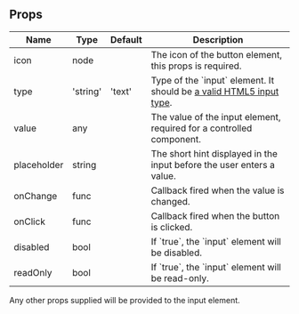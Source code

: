 
## Props
<table>
  <thead>
    <tr>
      <th>Name</th>
      <th>Type</th>
      <th>Default</th>
      <th>Description</th>
    </tr>
  </thead>
  <tbody>
    <tr>
      <td>icon</td>
      <td>node</td>
      <td></td>
      <td>The icon of the button element, this props is required.</td>
    </tr>
    <tr>
      <td>type</td>
      <td>'string'</td>
      <td>'text'</td>
      <td>Type of the `input` element. It should be <a href="https://developer.mozilla.org/en-US/docs/Web/HTML/Element/input#Form_%3Cinput%3E_types" target="_blank">a valid HTML5 input type</a>.</td>
    </tr>
    <tr>
      <td>value</td>
      <td>any</td>
      <td></td>
      <td>The value of the input element, required for a controlled component.</td>
    </tr>
    <tr>
      <td>placeholder</td>
      <td>string</td>
      <td></td>
      <td>The short hint displayed in the input before the user enters a value.</td>
    </tr>
    <tr>
      <td>onChange</td>
      <td>func</td>
      <td></td>
      <td>Callback fired when the value is changed.</td>
    </tr>
    <tr>
      <td>onClick</td>
      <td>func</td>
      <td></td>
      <td>Callback fired when the button is clicked.</td>
    </tr>
    <tr>
      <td>disabled</td>
      <td>bool</td>
      <td></td>
      <td>If `true`, the `input` element will be disabled.</td>
    </tr>
    <tr>
      <td>readOnly</td>
      <td>bool</td>
      <td></td>
      <td>If `true`, the `input` element will be read-only.</td>
    </tr>
  </tbody>
</table>

Any other props supplied will be provided to the input element.
